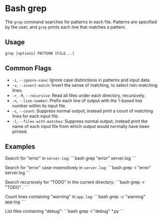 # Bash grep

The `grep` command searches for patterns in each file. Patterns are specified by the user, and `grep` prints each line that matches a pattern.

## Usage
`grep [options] PATTERN [FILE...]`

## Common Flags
-   `-i`, `--ignore-case`: Ignore case distinctions in patterns and input data.
-   `-v`, `--invert-match`: Invert the sense of matching, to select non-matching lines.
-   `-r`, `-R`, `--recursive`: Read all files under each directory, recursively.
-   `-n`, `--line-number`: Prefix each line of output with the 1-based line number within its input file.
-   `-c`, `--count`: Suppress normal output; instead print a count of matching lines for each input file.
-   `-l`, `--files-with-matches`: Suppress normal output; instead print the name of each input file from which output would normally have been printed.

## Examples
Search for "error" in `server.log`:
\`\`\`bash
grep "error" server.log
\`\`\`

Search for "error" case-insensitively in `server.log`:
\`\`\`bash
grep -i "error" server.log
\`\`\`

Search recursively for "TODO" in the current directory:
\`\`\`bash
grep -r "TODO" .
\`\`\`

Count lines containing "warning" in `app.log`:
\`\`\`bash
grep -c "warning" app.log
\`\`\`

List files containing "debug":
\`\`\`bash
grep -l "debug" *.py
\`\`\`

